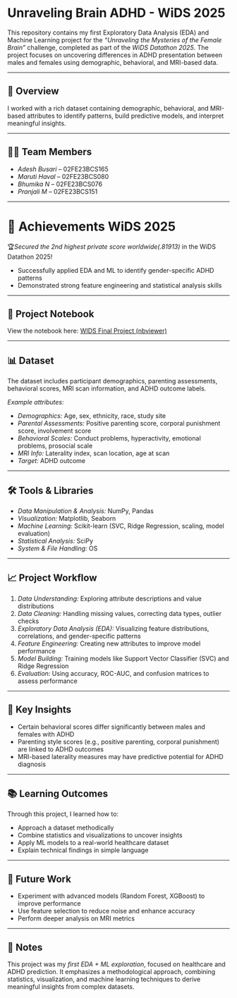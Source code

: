 # Unraveling Brain ADHD - WiDS 2025

This repository contains my first Exploratory Data Analysis (EDA) and Machine Learning project for the *“Unraveling the Mysteries of the Female Brain”* challenge, completed as part of the *WiDS Datathon 2025*. The project focuses on uncovering differences in ADHD presentation between males and females using demographic, behavioral, and MRI-based data.

---

## 📌 Overview

I worked with a rich dataset containing demographic, behavioral, and MRI-based attributes to identify patterns, build predictive models, and interpret meaningful insights.

---

## 🧑‍💻 Team Members

- *Adesh Busari* – 02FE23BCS165  
- *Maruti Haval* – 02FE23BCS080  
- *Bhumika N* – 02FE23BCS076  
- *Pranjali M* – 02FE23BCS151  

---
# 🏅 Achievements WiDS 2025

🏆*Secured the 2nd highest private score worldwide(.81913)* in the WiDS Datathon 2025!
- Successfully applied EDA and ML to identify gender-specific ADHD patterns
- Demonstrated strong feature engineering and statistical analysis skills
---
## 📄 Project Notebook
View the notebook here: [WIDS Final Project (nbviewer)](https://nbviewer.org/github/AdeshBusari20/Unraveling-brain-adhd-wids2025/blob/main/WIDS_final_project.ipynb)

---
## 📊 Dataset

The dataset includes participant demographics, parenting assessments, behavioral scores, MRI scan information, and ADHD outcome labels.

*Example attributes:*

- *Demographics:* Age, sex, ethnicity, race, study site  
- *Parental Assessments:* Positive parenting score, corporal punishment score, involvement score  
- *Behavioral Scales:* Conduct problems, hyperactivity, emotional problems, prosocial scale  
- *MRI Info:* Laterality index, scan location, age at scan  
- *Target:* ADHD outcome

---

## 🛠 Tools & Libraries

- *Data Manipulation & Analysis:* NumPy, Pandas  
- *Visualization:* Matplotlib, Seaborn  
- *Machine Learning:* Scikit-learn (SVC, Ridge Regression, scaling, model evaluation)  
- *Statistical Analysis:* SciPy  
- *System & File Handling:* OS

---

## 📈 Project Workflow

1. *Data Understanding:* Exploring attribute descriptions and value distributions  
2. *Data Cleaning:* Handling missing values, correcting data types, outlier checks  
3. *Exploratory Data Analysis (EDA):* Visualizing feature distributions, correlations, and gender-specific patterns  
4. *Feature Engineering:* Creating new attributes to improve model performance  
5. *Model Building:* Training models like Support Vector Classifier (SVC) and Ridge Regression  
6. *Evaluation:* Using accuracy, ROC-AUC, and confusion matrices to assess performance  

---

## 🎯 Key Insights

- Certain behavioral scores differ significantly between males and females with ADHD  
- Parenting style scores (e.g., positive parenting, corporal punishment) are linked to ADHD outcomes  
- MRI-based laterality measures may have predictive potential for ADHD diagnosis  

---

## 📚 Learning Outcomes

Through this project, I learned how to:

- Approach a dataset methodically  
- Combine statistics and visualizations to uncover insights  
- Apply ML models to a real-world healthcare dataset  
- Explain technical findings in simple language  

---


## 🚀 Future Work

- Experiment with advanced models (Random Forest, XGBoost) to improve performance  
- Use feature selection to reduce noise and enhance accuracy  
- Perform deeper analysis on MRI metrics  

---

## 📌 Notes

This project was my *first EDA + ML exploration*, focused on healthcare and ADHD prediction. It emphasizes a methodological approach, combining statistics, visualization, and machine learning techniques to derive meaningful insights from complex datasets.
